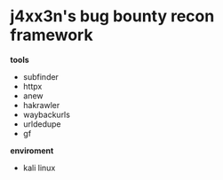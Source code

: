 # j4xx3n's bug bounty recon framework

**tools**
- subfinder
- httpx
- anew
- hakrawler
- waybackurls
- urldedupe
- gf

**enviroment**
- kali linux
